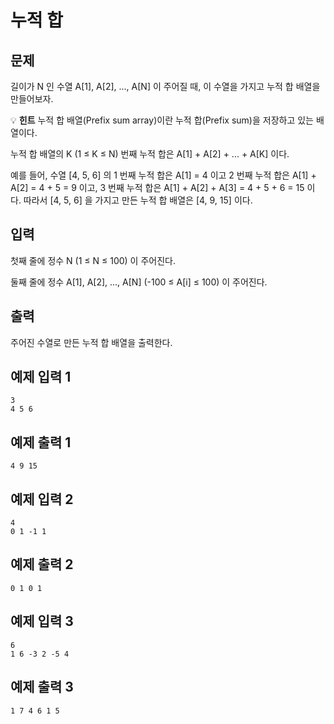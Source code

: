 # 누적 합
## 문제
길이가 N 인 수열 A[1], A[2], ..., A[N] 이 주어질 때, 이 수열을 가지고 누적 합 배열을 만들어보자.

:bulb: **힌트**
누적 합 배열(Prefix sum array)이란 누적 합(Prefix sum)을 저장하고 있는 배열이다.

누적 합 배열의 K (1 ≤ K ≤ N) 번째 누적 합은 A[1] + A[2] + ... + A[K] 이다.

예를 들어, 수열 [4, 5, 6] 의 1 번째 누적 합은 A[1] = 4 이고 2 번째 누적 합은 A[1] + A[2] = 4 + 5 = 9 이고, 3 번째 누적 합은 A[1] + A[2] + A[3] = 4 + 5 + 6 = 15 이다. 따라서 [4, 5, 6] 을 가지고 만든 누적 합 배열은 [4, 9, 15] 이다.

## 입력
첫째 줄에 정수 N (1 ≤ N ≤ 100) 이 주어진다.

둘째 줄에 정수 A[1], A[2], ..., A[N] (-100 ≤ A[i] ≤ 100) 이 주어진다.

## 출력
주어진 수열로 만든 누적 합 배열을 출력한다.

## 예제 입력 1
```
3
4 5 6
```
## 예제 출력 1
```
4 9 15
```

## 예제 입력 2
```
4
0 1 -1 1
```

## 예제 출력 2
```
0 1 0 1
```

## 예제 입력 3
```
6
1 6 -3 2 -5 4
```

## 예제 출력 3
```
1 7 4 6 1 5
```
